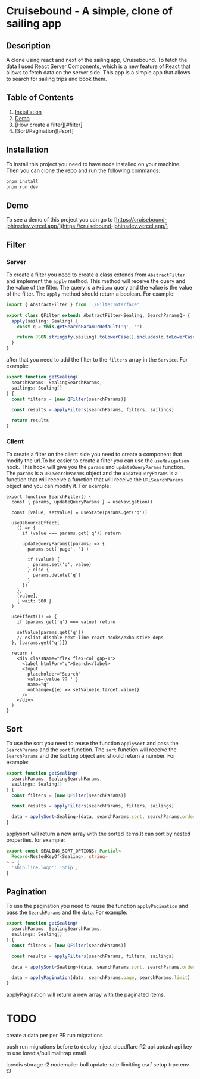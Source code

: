 # Cruisebound - A simple, clone of sailing app

## Description

A clone using react and next of the sailing app, Cruisebound. To fetch the data I used React Server Components, which is a new feature of React that allows to fetch data on the server side. This app is a simple app that allows to search for sailing trips and book them.

## Table of Contents

1. [Installation](#installation)
2. [Demo](#demo)
3. [How create a filter][#filter]
4. [Sort/Pagination][#sort]

## Installation

To install this project you need to have node installed on your machine. Then you can clone the repo and run the following commands:

```bash
pnpm install
pnpm run dev
```

## Demo

To see a demo of this project you can go to [https://cruisebound-johinsdev.vercel.app/](https://cruisebound-johinsdev.vercel.app/)

## Filter

### Server

To create a filter you need to create a class extends from `AbstractFilter` and implement the `apply` method. This method will receive the query and the value of the filter. The query is a `Prisma` query and the value is the value of the filter. The `apply` method should return a boolean. For example:

```ts
import { AbstractFilter } from './FilterInterface'

export class QFilter extends AbstractFilter<Sealing, SearchParamsQ> {
  apply(sailing: Sealing) {
    const q = this.getSearchParamOrDefault('q', '')

    return JSON.stringify(sailing).toLowerCase().includes(q.toLowerCase())
  }
}
```

after that you need to add the filter to the `filters` array in the `Service`. For example:

```ts
export function getSealing(
  searchParams: SealingSearchParams,
  sailings: Sealing[]
) {
  const filters = [new QFilter(searchParams)]

  const results = applyFilters(searchParams, filters, sailings)

  return results
}
```

### Client

To create a filter on the client side you need to create a component that modify the url.To be easier
to create a filter you can use the `useNavigation` hook. This hook will give you the `params` and `updateQueryParams` function. The `params` is a `URLSearchParams` object and the `updateQueryParams` is a function that will receive a function that will receive the `URLSearchParams` object and you can modify it. For example:

```tsx
export function SearchFilter() {
  const { params, updateQueryParams } = useNavigation()

  const [value, setValue] = useState(params.get('q'))

  useDebounceEffect(
    () => {
      if (value === params.get('q')) return

      updateQueryParams((params) => {
        params.set('page', '1')

        if (value) {
          params.set('q', value)
        } else {
          params.delete('q')
        }
      })
    },
    [value],
    { wait: 500 }
  )

  useEffect(() => {
    if (params.get('q') === value) return

    setValue(params.get('q'))
    // eslint-disable-next-line react-hooks/exhaustive-deps
  }, [params.get('q')])

  return (
    <div className="flex flex-col gap-1">
      <label htmlFor="q">Search</label>
      <Input
        placeholder="Search"
        value={value ?? ''}
        name="q"
        onChange={(e) => setValue(e.target.value)}
      />
    </div>
  )
}
```

## Sort

To use the sort you need to reuse the function `applySort` and pass the `SearchParams` and the `sort` function. The `sort` function will receive the `SearchParams` and the `Sailing` object and should return a number. For example:

```ts
export function getSealing(
  searchParams: SealingSearchParams,
  sailings: Sealing[]
) {
  const filters = [new QFilter(searchParams)]

  const results = applyFilters(searchParams, filters, sailings)

  data = applySort<Sealing>(data, searchParams.sort, searchParams.order)
}
```

applysort will return a new array with the sorted items.It can sort by nested properties. for example:

```ts
export const SEALING_SORT_OPTIONS: Partial<
  Record<NestedKeyOf<Sealing>, string>
> = {
  'ship.line.logo': 'Ship',
}
```

## Pagination

To use the pagination you need to reuse the function `applyPagination` and pass the `SearchParams` and the `data`. For example:

```ts
export function getSealing(
  searchParams: SealingSearchParams,
  sailings: Sealing[]
) {
  const filters = [new QFilter(searchParams)]

  const results = applyFilters(searchParams, filters, sailings)

  data = applySort<Sealing>(data, searchParams.sort, searchParams.order)

  data = applyPagination(data, searchParams.page, searchParams.limit)
}
```

applyPagination will return a new array with the paginated items.

# TODO

create a data per per PR
run migrations

push run migrations before to deploy
inject cloudflare R2 api
uptash api key to use ioredis/bull
mailtrap email

ioredis
storage r2
nodemailer
bull
update-rate-limitting
csrf
setup trpc
env t3
